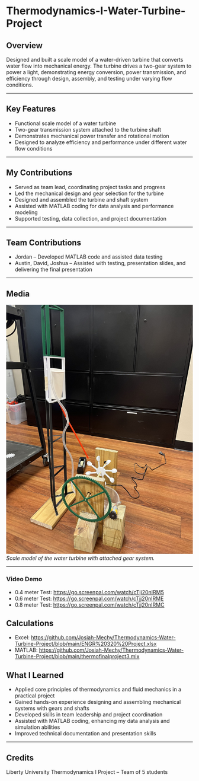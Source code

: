 # Thermodynamics-I-Water-Turbine-Project

## Overview

Designed and built a scale model of a water-driven turbine that converts water flow into mechanical energy. The turbine drives a two-gear system to power a light, demonstrating energy conversion, power transmission, and efficiency through design, assembly, and testing under varying flow conditions.

---

## Key Features

- Functional scale model of a water turbine  
- Two-gear transmission system attached to the turbine shaft  
- Demonstrates mechanical power transfer and rotational motion  
- Designed to analyze efficiency and performance under different water flow conditions

---

## My Contributions

- Served as team lead, coordinating project tasks and progress
- Led the mechanical design and gear selection for the turbine
- Designed and assembled the turbine and shaft system
- Assisted with MATLAB coding for data analysis and performance modeling
- Supported testing, data collection, and project documentation

---

## Team Contributions

- Jordan – Developed MATLAB code and assisted data testing
- Austin, David, Joshua – Assisted with testing, presentation slides, and delivering the final presentation

---
## Media

![Scale model of the water turbine with attached gear system](https://github.com/Josiah-Mechy/Thermodynamics-Water-Turbine-Project/blob/main/IMG_1127.jpg?raw=true)  
*Scale model of the water turbine with attached gear system.*

---

### Video Demo
- 0.4 meter Test: https://go.screenpal.com/watch/cTjj20nIRM5
- 0.6 meter Test: https://go.screenpal.com/watch/cTjj20nIRME
- 0.8 meter Test: https://go.screenpal.com/watch/cTjj20nIRMC

## Calculations
- Excel: https://github.com/Josiah-Mechy/Thermodynamics-Water-Turbine-Project/blob/main/ENGR%20320%20Project.xlsx
- MATLAB: https://github.com/Josiah-Mechy/Thermodynamics-Water-Turbine-Project/blob/main/thermofinalproject3.mlx

## What I Learned

- Applied core principles of thermodynamics and fluid mechanics in a practical project
- Gained hands-on experience designing and assembling mechanical systems with gears and shafts
- Developed skills in team leadership and project coordination
- Assisted with MATLAB coding, enhancing my data analysis and simulation abilities
- Improved technical documentation and presentation skills
---




## Credits
Liberty University Thermodynamics I Project – Team of 5 students
